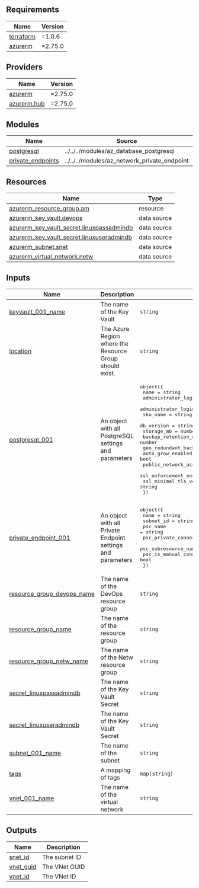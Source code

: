 ## Requirements

| Name | Version |
|------|---------|
| <a name="requirement_terraform"></a> [terraform](#requirement\_terraform) | =1.0.6 |
| <a name="requirement_azurerm"></a> [azurerm](#requirement\_azurerm) | =2.75.0 |

## Providers

| Name | Version |
|------|---------|
| <a name="provider_azurerm"></a> [azurerm](#provider\_azurerm) | =2.75.0 |
| <a name="provider_azurerm.hub"></a> [azurerm.hub](#provider\_azurerm.hub) | =2.75.0 |

## Modules

| Name | Source | Version |
|------|--------|---------|
| <a name="module_postgresql"></a> [postgresql](#module\_postgresql) | ../../../modules/az_database_postgresql |  |
| <a name="module_private_endpoints"></a> [private\_endpoints](#module\_private\_endpoints) | ../../../modules/az_network_private_endpoint |  |

## Resources

| Name | Type |
|------|------|
| [azurerm_resource_group.am](https://registry.terraform.io/providers/hashicorp/azurerm/2.75.0/docs/resources/resource_group) | resource |
| [azurerm_key_vault.devops](https://registry.terraform.io/providers/hashicorp/azurerm/2.75.0/docs/data-sources/key_vault) | data source |
| [azurerm_key_vault_secret.linuxpassadmindb](https://registry.terraform.io/providers/hashicorp/azurerm/2.75.0/docs/data-sources/key_vault_secret) | data source |
| [azurerm_key_vault_secret.linuxuseradmindb](https://registry.terraform.io/providers/hashicorp/azurerm/2.75.0/docs/data-sources/key_vault_secret) | data source |
| [azurerm_subnet.snet](https://registry.terraform.io/providers/hashicorp/azurerm/2.75.0/docs/data-sources/subnet) | data source |
| [azurerm_virtual_network.netw](https://registry.terraform.io/providers/hashicorp/azurerm/2.75.0/docs/data-sources/virtual_network) | data source |

## Inputs

| Name | Description | Type | Default | Required |
|------|-------------|------|---------|:--------:|
| <a name="input_keyvault_001_name"></a> [keyvault\_001\_name](#input\_keyvault\_001\_name) | The name of the Key Vault | `string` | n/a | yes |
| <a name="input_location"></a> [location](#input\_location) | The Azure Region where the Resource Group should exist. | `string` | n/a | yes |
| <a name="input_postgresql_001"></a> [postgresql\_001](#input\_postgresql\_001) | An object with all PostgreSQL settings and parameters | <pre>object({<br>    name                             = string<br>    administrator_login              = string<br>    administrator_login_password     = string<br>    sku_name                         = string<br>    db_version                       = string<br>    storage_mb                       = number<br>    backup_retention_days            = number<br>    geo_redundant_backup_enabled     = bool<br>    auto_grow_enabled                = bool<br>    public_network_access_enabled    = bool<br>    ssl_enforcement_enabled          = bool<br>    ssl_minimal_tls_version_enforced = string<br>  })</pre> | n/a | yes |
| <a name="input_private_endpoint_001"></a> [private\_endpoint\_001](#input\_private\_endpoint\_001) | An object with all Private Endpoint settings and parameters | <pre>object({<br>    name                               = string<br>    subnet_id                          = string<br>    psc_name                           = string<br>    psc_private_connection_resource_id = string<br>    psc_subresource_names              = list(string)<br>    psc_is_manual_connection           = bool<br>  })</pre> | n/a | yes |
| <a name="input_resource_group_devops_name"></a> [resource\_group\_devops\_name](#input\_resource\_group\_devops\_name) | The name of the DevOps resource group | `string` | n/a | yes |
| <a name="input_resource_group_name"></a> [resource\_group\_name](#input\_resource\_group\_name) | The name of the resource group | `string` | n/a | yes |
| <a name="input_resource_group_netw_name"></a> [resource\_group\_netw\_name](#input\_resource\_group\_netw\_name) | The name of the Netw resource group | `string` | n/a | yes |
| <a name="input_secret_linuxpassadmindb"></a> [secret\_linuxpassadmindb](#input\_secret\_linuxpassadmindb) | The name of the Key Vault Secret | `string` | n/a | yes |
| <a name="input_secret_linuxuseradmindb"></a> [secret\_linuxuseradmindb](#input\_secret\_linuxuseradmindb) | The name of the Key Vault Secret | `string` | n/a | yes |
| <a name="input_subnet_001_name"></a> [subnet\_001\_name](#input\_subnet\_001\_name) | The name of the subnet | `string` | n/a | yes |
| <a name="input_tags"></a> [tags](#input\_tags) | A mapping of tags | `map(string)` | n/a | yes |
| <a name="input_vnet_001_name"></a> [vnet\_001\_name](#input\_vnet\_001\_name) | The name of the virtual network | `string` | n/a | yes |

## Outputs

| Name | Description |
|------|-------------|
| <a name="output_snet_id"></a> [snet\_id](#output\_snet\_id) | The subnet ID |
| <a name="output_vnet_guid"></a> [vnet\_guid](#output\_vnet\_guid) | The VNet GUID |
| <a name="output_vnet_id"></a> [vnet\_id](#output\_vnet\_id) | The VNet ID |
